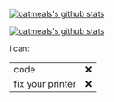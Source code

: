 [![oatmeals's github stats](https://github-readme-stats.vercel.app/api?username=owoatmeal&theme=radical)](https://github.com/PyxelCodes/Cringe#README.md)

[![oatmeals's github stats](https://github-readme-stats.vercel.app/api/top-langs/?username=owoatmeal&layout=compact&theme=onedark&langs_count=15)](https://apiwrapper.vercel.app)

i can:

|                  |     |
| ---------------- | --- |
| code             | ❌   |
| fix your printer | ❌   |
